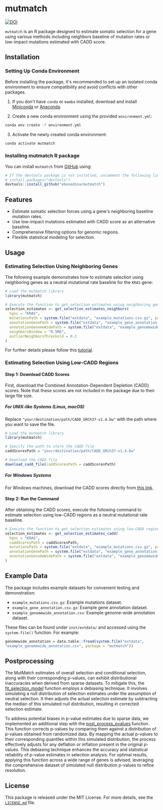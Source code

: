 # mutmatch
[![DOI](https://zenodo.org/badge/689053844.svg)](https://zenodo.org/doi/10.5281/zenodo.11619414)

`mutmatch` is an R package designed to estimate somatic selection for a gene using various methods including neighbors baseline of mutation rates or low-impact mutations estimated with CADD score.

## Installation

### Setting Up Conda Environment

Before installing the package, it's recommended to set up an isolated conda environment to ensure compatibility and avoid conflicts with other packages.

1. If you don't have `conda` or `mamba` installed, download and install [Miniconda](https://docs.conda.io/en/latest/miniconda.html) or [Anaconda](https://www.anaconda.com/products/distribution).

2. Create a new conda environment using the provided `environment.yml`:

```bash
conda env create -f environment.yml
```

3. Activate the newly created conda environment:

```bash
conda activate mutmatch
```

### Installing mutmatch R package

You can install `mutmatch` from [GitHub](https://github.com/ebesedina/mutmatch) using:

```R
# If the devtools package is not installed, uncomment the following line:
# install.packages("devtools")
devtools::install_github("ebesedina/mutmatch")
```

## Features

- Estimate somatic selection forces using a gene's neighboring baseline mutation rates.
- Use low-impact mutations estimated with CADD score as an alternative baseline.
- Comprehensive filtering options for genomic regions.
- Flexible statistical modeling for selection.

## Usage

### Estimating Selection Using Neighboring Genes

The following example demonstrates how to estimate selection using neighboring genes as a neutral mutational rate baseline for the `KRAS` gene:

```R
# Load the mutmatch library
library(mutmatch)

# Execute the function to get selection estimates using neighboring genes
selection_estimates <- get_selection_estimates_neighbors(
  hgnc = "KRAS",
  mutationsPath = system.file("extdata", "example_mutations.csv.gz", package = "mutmatch"),
  annotationGenePath = system.file("extdata", "example_gene_annotation.csv.gz", package = "mutmatch"),
  annotationGenomeWidePath = system.file("extdata", "example_genomewide_annotation.csv", package = "mutmatch"),
  neighborsWindow = "0.5Mb",
  outlierNeighborsThreshold = 0.2
)
```
For further details please follow this [tutorial](https://htmlpreview.github.io/?https://github.com/ebesedina/mutmatch/blob/main/vignettes/mutmatch.html).

### Estimating Selection Using Low-CADD Regions

#### Step 1: Download CADD Scores

First, download the Combined Annotation-Dependent Depletion (CADD) scores. Note that these scores are not included in the package due to their large file size.

##### For UNIX-like Systems (Linux, macOS)

Replace `"your/destination/path/CADD_GRCh37-v1.4.bw"` with the path where you want to save the file.

```R
# Load the mutmatch library
library(mutmatch)

# Specify the path to store the CADD file
caddScoresPath = "your/destination/path/CADD_GRCh37-v1.4.bw"

# Download the CADD file
download_cadd_file(caddScoresPath = caddScoresPath)
```

##### For Windows Systems

For Windows machines, download the CADD scores directly from [this link](https://krishna.gs.washington.edu/download/CADD/bigWig/CADD_GRCh37-v1.4.bw).

#### Step 2: Run the Command

After obtaining the CADD scores, execute the following command to estimate selection using low-CADD regions as a neutral mutational rate baseline.

```R
# Execute the function to get selection estimates using low-CADD regions
selection_estimates <- get_selection_estimates_cadd(
  hgnc = "KRAS",
  caddScoresPath = caddScoresPath,
  mutationsPath = system.file("extdata", "example_mutations.csv.gz", package = "mutmatch"),
  annotationGenePath = system.file("extdata", "example_gene_annotation.csv.gz", package = "mutmatch"),
  annotationGenomeWidePath = system.file("extdata", "example_genomewide_annotation.csv", package = "mutmatch")
)
```

## Example Data

The package includes example datasets for convenient testing and demonstration:

- `example_mutations.csv.gz`: Example mutations dataset.
- `example_gene_annotation.csv.gz`: Example gene annotation dataset.
- `example_genomewide_annotation.csv`: Example genome-wide annotation dataset.

These files can be found under `inst/extdata/` and accessed using the `system.file()` function. 
For example:

```R
genomewide_annotation = data.table::fread(system.file("extdata", 
"example_genomewide_annotation.csv", package = "mutmatch"))
```
## Postprocessing

The MutMatch estimates of overall selection and conditional selection, along with their corresponding p-values, can exhibit distributional inaccuracies when derived from sparse datasets. To mitigate this, the [fit_selection_model](R/fit_selection_model.R) function employs a debiasing technique. It involves simulating a null distribution of selection estimates under the assumption of neutral selection. It then adjusts the actual selection estimate by subtracting the median of this simulated null distribution, resulting in corrected selection estimate. 

To address potential biases in p-value estimates due to sparse data, we implemented an additional step with the [post_process_pvalues](R/post_process_pvalues.R) function. This function corrects p-values by comparing them against a distribution of p-values obtained from randomized data. By mapping the actual p-values to their corresponding quantiles within this simulated distribution, the process effectively adjusts for any deflation or inflation present in the original p-values. This debiasing technique enhances the accuracy and statistical reliability of p-value estimates in selection analysis. For optimal results, applying this function across a wide range of genes is advised, leveraging the comprehensive dataset of simulated null distribution p-values to refine resolution.

## License

This package is released under the MIT License. For more details, see the [`LICENSE.md`](LICENSE.md) file.


